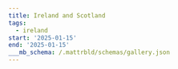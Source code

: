 ```yaml
---
title: Ireland and Scotland
tags:
  - ireland
start: '2025-01-15'
end: '2025-01-15'
___mb_schema: /.mattrbld/schemas/gallery.json
---
```


